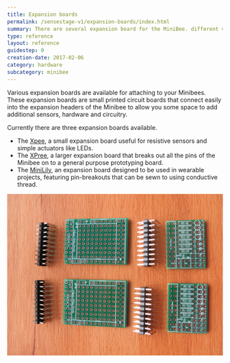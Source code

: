 ```yaml
---
title: Expansion boards
permalink: /sensestage-v1/expansion-boards/index.html
summary: There are several expansion board for the MiniBee. different versions of the board.
type: reference
layout: reference
guidestep: 0
creation-date: 2017-02-06
category: hardware
subcategory: minibee
---
```


Various expansion boards are available for attaching to your Minibees. These expansion boards are small printed circuit boards that connect easily into the expansion headers of the Minibee to allow you some space to add additional sensors, hardware and circuitry.

Currently there are three expansion boards available.
* The [Xpee](xpee), a small expansion board useful for resistive sensors and simple actuators like LEDs.
* The [XPree](xpree), a larger expansion board that breaks out all the pins of the Minibee on to a general purpose prototyping board.
* The [MiniLily](minilily), an expansion board designed to be used in wearable projects, featuring pin-breakouts that can be sewn to using conductive thread.

![](/img/expansion_kit.jpg)
